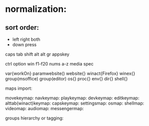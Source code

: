 # normalization:

## sort order:

- left right both
- down press

caps
tab
shift
alt
alt gr
appskey

ctrl
option
win
f1-f20
nums
a-z
media
spec

var{workOn} paramwebsite() website{} winact{Firefox} winex{} group(msoffice) group(editor) os{} proc{} env{} dir{} shell{}

maps import:

movekeymap:
navkeymap:
playkeymap:
devkeymap:
editkeymap:
alttab(winact)keymap:
capskeymap:
settingsmap:
osmap:
shellmap:
videomap:
audiomap:
messengermap:

groups hierarchy or tagging:

